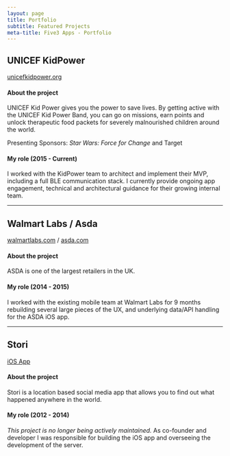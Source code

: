 ```yaml
---
layout: page
title: Portfolio
subtitle: Featured Projects
meta-title: Five3 Apps - Portfolio
---
```


## UNICEF KidPower
[unicefkidpower.org](http://unicefkidpower.org/)

#### About the project

UNICEF Kid Power gives you the power to save lives. By getting active with the UNICEF Kid Power Band, you can go on missions, earn points and unlock therapeutic food packets for severely malnourished children around the world.

Presenting Sponsors: 
_Star Wars: Force for Change_ and Target

#### My role (2015 - Current)
I worked with the KidPower team to architect and implement their MVP, including a full BLE communication stack. I currently provide ongoing app engagement, technical and architectural guidance for their growing internal team.

---

## Walmart Labs / Asda
[walmartlabs.com](http://www.walmartlabs.com/) / [asda.com](http://www.asda.com/)

#### About the project

ASDA is one of the largest retailers in the UK.

#### My role (2014 - 2015)
I worked with the existing mobile team at Walmart Labs for 9 months rebuilding several large pieces of the UX, and underlying data/API handling for the ASDA iOS app.

---

## Stori
[iOS App](https://itunes.apple.com/gy/app/hapnd/id873471815?mt=8)

#### About the project

Stori is a location based social media app that allows you to find out what happened anywhere in the world.

#### My role (2012 - 2014)

_This project is no longer being actively maintained._ As co-founder and developer I was responsible for building the iOS app and overseeing the development of the server.
